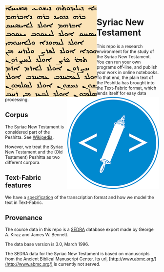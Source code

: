 <img src="images/logo.png" align="left"/>
<img src="images/etcbc.png" align="right"/>

Syriac New Testament
==============================

This repo is a research environment for the study of the Syriac New Testament.
You can run your own programs off-line, and publish your work in online notebooks.
To that end, the plain text of the Peshitta has brought into the Text-Fabric format,
which lends itself for easy data processing.

Corpus
------

The Syriac New Testament is considered part of the Peshitta.
See [Wikipedia](https://en.wikipedia.org/wiki/Peshitta#New_Testament_Peshitta).

However, we treat the Syriac New Testament and the (Old Testament) Peshitta as two different corpora.


Text-Fabric features
--------------------
We have a [specification](transcription.md) of the transcription format and
how we model the text in Text-Fabric.


Provenance
----------
The source data in this repo is a
[SEDRA](https://sedra.bethmardutho.org/about/sedra) database export
made by George A. Kiraz and James W. Bennett.

The data base version is 3.0, March 1996.

The SEDRA data for the Syriac New Testament is based on manuscripts
from the Ancient Biblical Manuscript Center. Its url, 
[http://www.abmc.org/](http://www.abmc.org/) is currently not served.


